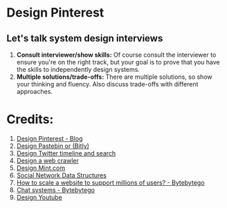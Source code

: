 # Design Pinterest

## Let's talk system design interviews
1. **Consult interviewer/show skills:** Of course consult the interviewer to ensure you're on the right track, but your goal is to prove that you have the skills to independently design systems.
2. **Multiple solutions/trade-offs:** There are multiple solutions, so show your thinking and fluency. Also discuss trade-offs with different approaches.




# Credits:
1. [Design Pinterest - Blog](https://tianpan.co/blog/2016-02-13-crack-the-system-design-interview)
2. [Design Pastebin or (Bitly)](https://github.com/donnemartin/system-design-primer/blob/master/solutions/system_design/pastebin/README.md)
3. [Design Twitter timeline and search](https://github.com/donnemartin/system-design-primer/blob/master/solutions/system_design/twitter/README.md)
4. [Design a web crawler](https://github.com/donnemartin/system-design-primer/blob/master/solutions/system_design/web_crawler/README.md)
5. [Design Mint.com](https://github.com/donnemartin/system-design-primer/blob/master/solutions/system_design/mint/README.md)
6. [Social Network Data Structures](https://github.com/donnemartin/system-design-primer/blob/master/solutions/system_design/social_graph/README.md)
7. [How to scale a website to support millions of users? - Bytebytego](https://blog.bytebytego.com/p/how-to-scale-a-website-to-support)
8. [Chat systems - Bytebytego](https://blog.bytebytego.com/p/how-to-scale-a-website-to-support)
9. [Design Youtube](https://bytebytego.com/courses/system-design-interview/design-youtube)